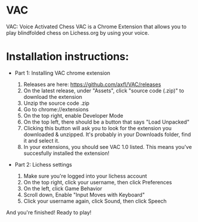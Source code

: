 # VAC
VAC: Voice Activated Chess
VAC is a Chrome Extension that allows you to play blindfolded chess on Lichess.org by using your voice.

# Installation instructions: 
- Part 1: Installing VAC chrome extension

  1) Releases are here: https://github.com/axfl/VAC/releases
  2) On the latest release, under "Assets", click "source code (.zip)" to download the extension
  3) Unzip the source code .zip 
  4) Go to chrome://extensions
  5) On the top right, enable Developer Mode
  6) On the top left, there should be a button that says "Load Unpacked"
  7) Clicking this button will ask you to look for the extension you downloaded & unzipped. It's probably in your Downloads folder, find it and select it.
  8) In your extensions, you should see VAC 1.0 listed. This means you've succesfully installed the extension! 
- Part 2: Lichess settings
  
  1) Make sure you're logged into your lichess account
  2) On the top right, click your username, then click Preferences 
  3) On the left, click Game Behavior
  4) Scroll down, Enable "Input Moves with Keyboard"
  5) Click your username again, click Sound, then click Speech

And you're finished! Ready to play!

#




